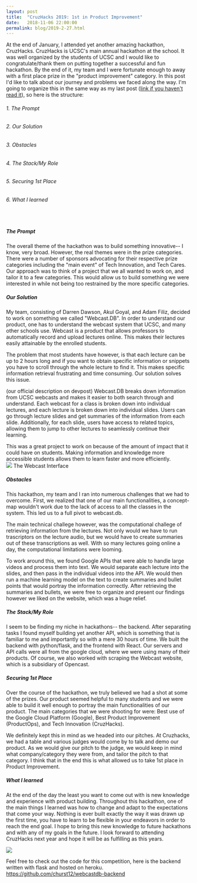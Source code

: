 ```yaml
---
layout: post
title:  "CruzHacks 2019: 1st in Product Improvement"
date:   2018-11-06 22:00:00
permalink: blog/2019-2-27.html
---
```

At the end of January, I attended yet another amazing hackathon, CruzHacks. CruzHacks is UCSC's main annual hackathon at the school. It was well organized by the students of UCSC and I would like to congratulate/thank them on putting together a successful and fun hackathon. By the end of it, my team and I were fortunate enough to away with a first place prize in the "product improvement" category. In this post I'd like to talk about our journey and problems we faced along the way. I'm going to organize this in the same way as my last post (<a href="http://collinhurst.com/blog/2018-11-06.html" target="_blank">link if you haven't read it</a>), so here is the structure:

###### 1. The Prompt
###### 2. Our Solution
###### 3. Obstacles
###### 4. The Stack/My Role
###### 5. Securing 1st Place
###### 6. What I learned
<br/>

##### The Prompt
The overall theme of the hackathon was to build something innovative-- I know, very broad. However, the real themes were in the prize categories. There were a number of sponsors advocating for their respective prize categories including the "main event" of Tech Innovation, and Tech Cares. Our approach was to think of a project that we all wanted to work on, and tailor it to a few categories. This would allow us to build something we were interested in while not being too restrained by the more specific categories.

##### Our Solution
My team, consisting of Darren Dawson, Akul Goyal, and Adam Filiz, decided to work on something we called "Webcast.DB". In order to understand our product, one has to understand the webcast system that UCSC, and many other schools use. Webcast is a product that allows professors to automatically record and upload lectures online. This makes their lectures easily attainable by the enrolled students. 

The problem that most students have however, is that each lecture can be up to 2 hours long and if you want to obtain specific information or snippets you have to scroll through the whole lecture to find it. This makes specific information retrieval frustrating and time consuming. Our solution solves this issue.

(our official description on devpost) Webcast.DB breaks down information from UCSC webcasts and makes it easier to both search through and understand. Each webcast for a class is broken down into individual lectures, and each lecture is broken down into individual slides. Users can go through lecture slides and get summaries of the information from each slide. Additionally, for each slide, users have access to related topics, allowing them to jump to other lectures to seamlessly continue their learning.

This was a great project to work on because of the amount of impact that it could have on students. Making information and knowledge more accessible students allows them to learn faster and more efficiently. 
<br/>
<img src="/assets/Opencast.jpg">
The Webcast Interface
<br/>
##### Obstacles
This hackathon, my team and I ran into numerous challenges that we had to overcome. First, we realized that one of our main functionalities, a concept-map wouldn't work due to the lack of access to all the classes in the system. This led us to a full pivot to webcast.db.

The main technical challege however, was the computational challege of retrieving information from the lectures. Not only would we have to run trascriptors on the lecture audio, but we would have to create summaries out of these transcriptions as well. With so many lectures going online a day, the computational limitations were looming.

To work around this, we found Google APIs that were able to handle large videos and process them into text. We would separate each lecture into the slides, and then pass in the individual videos into the API. We would then run a machine learning model on the text to create summaries and bullet points that would portray the information correctly. After retrieving the summaries and bullets, we were free to organize and present our findings however we liked on the website, which was a huge relief.

##### The Stack/My Role
I seem to be finding my niche in hackathons-- the backend. After separating tasks I found myself building yet another API, which is something that is familiar to me and importantly so with a mere 30 hours of time. We built the backend with python/flask, and the frontend with React. Our servers and API calls were all from the google cloud, where we were using many of their products. Of course, we also worked with scraping the Webcast website, which is a subsidiary of Opencast.

##### Securing 1st Place
Over the course of the hackathon, we truly believed we had a shot at some of the prizes. Our product seemed helpful to many students and we were able to build it well enough to portray the main functionalities of our product. The main categories that we were shooting for were: Best use of the Google Cloud Platform (Google), Best Product Improvement (ProductOps), and Tech Innovation (CruzHacks). 

We definitely kept this in mind as we headed into our pitches. At Cruzhacks, we had a table and various judges would come by to talk and demo our product. As we would give our pitch to the judge, we would keep in mind what company/category they were from, and tailor the pitch to that category. I think that in the end this is what allowed us to take 1st place in Product Improvement.

##### What I learned
At the end of the day the least you want to come out with is new knowledge and experience with product building. Throughout this hackathon, one of the main things I learned was how to change and adapt to the expectations that come your way. Nothing is ever built exactly the way it was drawn up the first time, you have to learn to be flexible in your endeavors in order to reach the end goal. I hope to bring this new knowledge to future hackathons and with any of my goals in the future. I look forward to attending CruzHacks next year and hope it will be as fulfilling as this years.


<img src="/assets/CruzHacks2019.jpg">

Feel free to check out the code for this competition, here is the backend written with flask and hosted on heroku. <br/>
<a href="https://github.com/churst12/webcastdb-backend" target="_blank">https://github.com/churst12/webcastdb-backend</a>
<br/>







